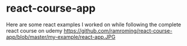 # react-course-app
Here are some react examples I worked on while following the complete react course on udemy
https://github.com/ramroming/react-course-app/blob/master/my-example/react-app.JPG
